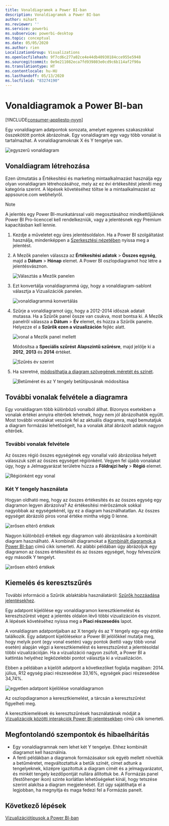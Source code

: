 ```yaml
---
title: Vonaldiagramok a Power BI-ban
description: Vonaldiagramok a Power BI-ban
author: mihart
ms.reviewer: ''
ms.service: powerbi
ms.subservice: powerbi-desktop
ms.topic: conceptual
ms.date: 05/05/2020
ms.author: rien
LocalizationGroup: Visualizations
ms.openlocfilehash: 9f7cd6c277a02ce4e44db40930184cce955e5948
ms.sourcegitcommit: 0e9e211082eca7fd939803e0cd9c6b114af2f90a
ms.translationtype: HT
ms.contentlocale: hu-HU
ms.lasthandoff: 05/13/2020
ms.locfileid: "83274190"
---
```

# <a name="line-charts-in-power-bi"></a>Vonaldiagramok a Power BI-ban

[!INCLUDE[consumer-appliesto-nyyn](../includes/consumer-appliesto-nyyn.md)]

Egy vonaldiagram adatpontok sorozata, amelyet egyenes szakaszokkal összekötött pontok ábrázolnak. Egy vonaldiagram egy vagy több vonalat is tartalmazhat. A vonaldiagramoknak X és Y tengelye van. 

![egyszerű vonaldiagram](media/power-bi-line-charts/power-bi-line.png)



## <a name="create-a-line-chart"></a>Vonaldiagram létrehozása
Ezen útmutatás a Értékesítési és marketing mintaalkalmazást használja egy olyan vonaldiagram létrehozásához, mely az ez évi értékesítést jeleníti meg kategória szerint. A lépések követéséhez töltse le a mintaalkalmazást az appsource.com webhelyről.

> [!NOTE]
> A jelentés egy Power BI-munkatárssal való megosztásához mindkettőjüknek Power BI Pro-licenccel kell rendelkezniük, vagy a jelentésnek egy Premium kapacitásban kell lennie.

1. Kezdje a műveletet egy üres jelentésoldalon. Ha a Power BI szolgáltatást használja, mindenképpen a [Szerkesztési nézetében](../create-reports/service-interact-with-a-report-in-editing-view.md) nyissa meg a jelentést.

2. A Mezők panelen válassza az **Értékesítési adatok** \> **Összes egység**, majd a **Dátum** > **Hónap** elemet.  A Power BI oszlopdiagramot hoz létre a jelentésvásznon.

    ![Választás a Mezők panelen](media/power-bi-line-charts/power-bi-step1.png)

4. Ezt konvertálja vonaldiagrammá úgy, hogy a vonaldiagram-sablont választja a Vizualizációk panelen. 

    ![vonaldiagrammá konvertálás](media/power-bi-line-charts/power-bi-convert-to-line.png)
   

4. Szűrje a vonaldiagramot úgy, hogy a 2012-2014 időszak adatait mutassa. Ha a Szűrők panel össze van csukva, most bontsa ki. A Mezők panelről válassza a **Dátum** \> **Év** elemet, és húzza a Szűrők panelre. Helyezze el a **Szűrők ezen a vizualizáción** fejléc alatt. 
     
    ![vonal a Mezők panel mellett](media/power-bi-line-charts/power-bi-year-filter.png)

    Módosítsa a **Speciális szűrést** **Alapszintű szűrésre**, majd jelölje ki a **2012**, **2013** és **2014** értéket.

    ![Szűrés év szerint](media/power-bi-line-charts/power-bi-filter-year.png)

6. Ha szeretné, [módosíthatja a diagram szövegének méretét és színét](power-bi-visualization-customize-title-background-and-legend.md). 

    ![Betűméret és az Y tengely betűtípusának módosítása](media/power-bi-line-charts/power-bi-line-3years.png)

## <a name="add-additional-lines-to-the-chart"></a>További vonalak felvétele a diagramra
Egy vonaldiagram több különböző vonalból állhat. Bizonyos esetekben a vonalak értékei annyira eltérőek lehetnek, hogy nem jól ábrázolhatók együtt. Most további vonalakat veszünk fel az aktuális diagramra, majd bemutatjuk a diagram formázási lehetőségeit, ha a vonalak által ábrázolt adatok nagyon eltérőek. 

### <a name="add-additional-lines"></a>További vonalak felvétele
Az összes régió összes egységének egy vonallal való ábrázolása helyett válasszuk szét az összes egységet régiónként. Vegyen fel újabb vonalakat úgy, hogy a Jelmagyarázat területre húzza a **Földrajzi hely** > **Régió** elemet.

   ![Régiónként egy vonal](media/power-bi-line-charts/power-bi-line-regions.png)


### <a name="use-two-y-axes"></a>Két Y tengely használata
Hogyan oldható meg, hogy az összes értékesítés és az összes egység egy diagramon legyen ábrázolva? Az értékesítési mérőszámok sokkal nagyobbak az egységekénél, így ez a diagram használhatatlan. Az összes egységet ábrázoló piros vonal értéke mintha végig 0 lenne.

   ![erősen eltérő értékek](media/power-bi-line-charts/power-bi-diverging.png)

Nagyon különböző értékek egy diagramon való ábrázolására a kombinált diagram használható. A kombinált diagramokat a [Kombinált diagramok a Power BI-ban](power-bi-visualization-combo-chart.md) című cikk ismerteti. Az alábbi példában úgy ábrázoljuk egy diagramon az összes értékesítést és az összes egységet, hogy felveszünk egy második Y tengelyt. 

   ![erősen eltérő értékek](media/power-bi-line-charts/power-bi-dual-axes.png)

## <a name="highlighting-and-cross-filtering"></a>Kiemelés és keresztszűrés
További információ a Szűrök ablaktábla használatáról: [Szűrők hozzáadása jelentésekhez](../create-reports/power-bi-report-add-filter.md).

Egy adatpont kijelölése egy vonaldiagramon keresztkiemelést és keresztszűrést végez a jelentés oldalon lévő többi vizualizáción és viszont. A lépések követéséhez nyissa meg a **Piaci részesedés** lapot.  

A vonaldiagram adatpontjaiban az X tengely és az Y tengely egy-egy értéke találkozik. Egy adatpont kijelölésekor a Power BI jelölőkkel mutatja meg, hogy melyik pont (egy vonal esetén) vagy pontok (kettő vagy több vonal esetén) alapján végzi a keresztkiemelést és keresztszűrést a jelentésoldal többi vizualizációján. Ha a vizualizáció nagyon zsúfolt, a Power BI a kattintás helyéhez legközelebbi pontot választja ki a vizualizáción.

Ebben a példában a kijelölt adatpont a következőket foglalja magában: 2014. július, R12 egység piaci részesedése 33,16%, egységek piaci részesedése 34,74%.

![egyetlen adatpont kijelölése vonaldiagramon](media/power-bi-line-charts/power-bi-single-select.png)

Az oszlopdiagramon a keresztkiemelést, a tárcsán a keresztszűrést figyelheti meg.

A keresztkiemelések és keresztszűrések használatának módját a [Vizualizációk közötti interakciók Power BI-jelentésekben](../create-reports/service-reports-visual-interactions.md) című cikk ismerteti.

## <a name="considerations-and-troubleshooting"></a>Megfontolandó szempontok és hibaelhárítás
* Egy vonaldiagramnak nem lehet két Y tengelye.  Ehhez kombinált diagramot kell használnia.
* A fenti példákban a diagramok formázásakor sok egyéb mellett növeltük a betűméretet, megváltoztattuk a betűk színét, címet adtunk a tengelyeknek, középre igazítottuk a diagram címét és a jelmagyarázatot, és minkét tengely kezdőpontját nullára állítottuk be. A Formázás panel (festőhenger ikon) szinte korlátlan lehetőségeket kínál, hogy tetszése szerint alakítsa a diagram megjelenését. Ezt úgy sajátíthatja el a legjobban, ha megnyitja és maga fedezi fel a Formázás panelt.

## <a name="next-steps"></a>Következő lépések

[Vizualizációtípusok a Power BI-ban](power-bi-visualization-types-for-reports-and-q-and-a.md)





